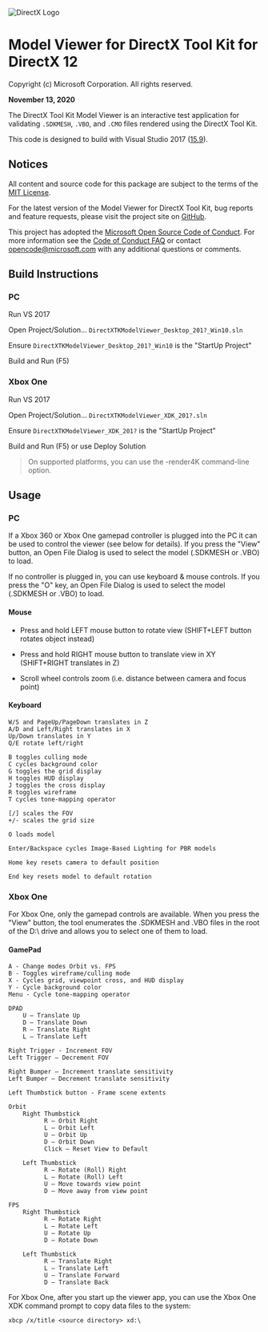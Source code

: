 ![DirectX Logo](https://github.com/Microsoft/DirectXTK12/wiki/X_jpg.jpg)

# Model Viewer for DirectX Tool Kit for DirectX 12

Copyright (c) Microsoft Corporation. All rights reserved.

**November 13, 2020**

The DirectX Tool Kit Model Viewer is an interactive test application for validating ``.SDKMESH``, ``.VBO``, and ``.CMO`` files rendered using the DirectX Tool Kit.

This code is designed to build with Visual Studio 2017 ([15.9](https://walbourn.github.io/vs-2017-15-9-update/)).

## Notices

All content and source code for this package are subject to the terms of the [MIT License](http://opensource.org/licenses/MIT).

For the latest version of the Model Viewer for DirectX Tool Kit, bug reports and feature requests,
please visit the project site on [GitHub](http://aka.ms/directxtk12modelviewer).

This project has adopted the [Microsoft Open Source Code of Conduct](https://opensource.microsoft.com/codeofconduct/). For more information see the [Code of Conduct FAQ](https://opensource.microsoft.com/codeofconduct/faq/) or contact [opencode@microsoft.com](mailto:opencode@microsoft.com) with any additional questions or comments.

## Build Instructions

### PC

Run VS 2017

Open Project/Solution... ``DirectXTKModelViewer_Desktop_201?_Win10.sln``

Ensure ``DirectXTKModelViewer_Desktop_201?_Win10`` is the "StartUp Project"

Build and Run (F5)

### Xbox One

Run VS 2017

Open Project/Solution... ``DirectXTKModelViewer_XDK_201?.sln``

Ensure ``DirectXTKModelViewer_XDK_201?`` is the "StartUp Project"

Build and Run (F5) or use Deploy Solution

> On supported platforms, you can use the -render4K command-line option.

## Usage
### PC

If a Xbox 360 or Xbox One gamepad controller is plugged into the PC it can be used to control the viewer (see below for details). If you press the "View" button, an Open File Dialog is used to select the model (.SDKMESH or .VBO) to load.

If no controller is plugged in, you can use keyboard & mouse controls. If you press the "O" key, an Open File Dialog is used to select the model (.SDKMESH or .VBO) to load.

#### Mouse

* Press and hold LEFT mouse button to rotate view (SHIFT+LEFT button rotates object instead)

* Press and hold RIGHT mouse button to translate view in XY (SHIFT+RIGHT translates in Z)

* Scroll wheel controls zoom (i.e. distance between camera and focus point)

#### Keyboard

    W/S and PageUp/PageDown translates in Z
    A/D and Left/Right translates in X
    Up/Down translates in Y
    Q/E rotate left/right

    B toggles culling mode
    C cycles background color
    G toggles the grid display
    H toggles HUD display
    J toggles the cross display
    R toggles wireframe
    T cycles tone-mapping operator

    [/] scales the FOV
    +/- scales the grid size

    O loads model          

    Enter/Backspace cycles Image-Based Lighting for PBR models

    Home key resets camera to default position

    End key resets model to default rotation

### Xbox One

For Xbox One, only the gamepad controls are available. When you press the "View" button, the tool enumerates the .SDKMESH and .VBO files in the root of the D:\ drive and allows you to select one of them to load.

#### GamePad

    A - Change modes Orbit vs. FPS
    B - Toggles wireframe/culling mode
    X - Cycles grid, viewpoint cross, and HUD display
    Y - Cycle background color
    Menu - Cycle tone-mapping operator

    DPAD
        U – Translate Up
        D – Translate Down
        R – Translate Right
        L – Translate Left

    Right Trigger - Increment FOV
    Left Trigger – Decrement FOV

    Right Bumper – Increment translate sensitivity
    Left Bumper – Decrement translate sensitivity

    Left Thumbstick button - Frame scene extents

    Orbit
        Right Thumbstick
              R – Orbit Right
              L – Orbit Left
              U – Orbit Up
              D – Orbit Down
              Click – Reset View to Default

        Left Thumbstick
              R – Rotate (Roll) Right
              L – Rotate (Roll) Left
              U – Move towards view point
              D – Move away from view point

    FPS
        Right Thumbstick
              R – Rotate Right
              L – Rotate Left
              U – Rotate Up
              D – Rotate Down

        Left Thumbstick
              R – Translate Right
              L – Translate Left
              U – Translate Forward
              D – Translate Back

For Xbox One, after you start up the viewer app, you can use the Xbox One XDK command prompt to copy data files to the system:

```
xbcp /x/title <source directory> xd:\
```
